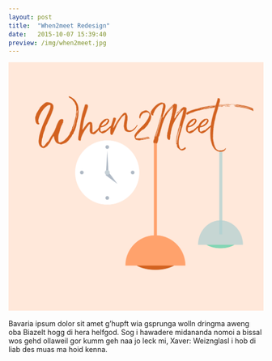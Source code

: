 ```yaml
---
layout: post
title:  "When2meet Redesign"
date:   2015-10-07 15:39:40
preview: /img/when2meet.jpg
---
```


![Picture 1](/img/when2meet.jpg)

Bavaria ipsum dolor sit amet g’hupft wia gsprunga wolln dringma aweng oba Biazelt hogg di hera helfgod. Sog i hawadere midananda nomoi a bissal wos gehd ollaweil gor kumm geh naa jo leck mi, Xaver: Weiznglasl i hob di liab des muas ma hoid kenna.
